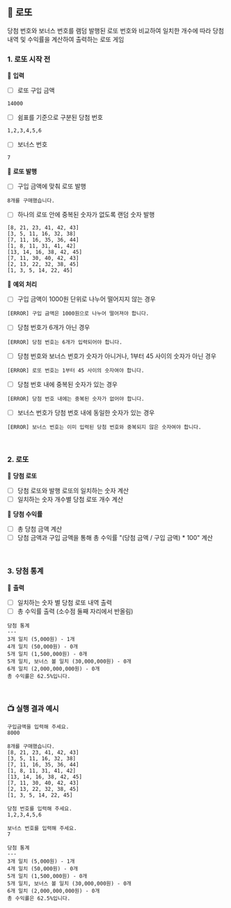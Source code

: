 ## 🎰 로또

당첨 번호와 보너스 번호를 램덤 발행된 로또 번호와 비교하여 일치한 개수에 따라 당첨 내역 및 수익률을 계산하여 출력하는 로또 게임

### 1. 로또 시작 전

📍 <b>입력</b>    
  - [ ] 로또 구입 금액
  ```
  14000
  ```
  - [ ] 쉼표를 기준으로 구분된 당첨 번호
  ```
  1,2,3,4,5,6
  ```
  - [ ] 보너스 번호
  ```
  7
  ```

📍 <b>로또 발행</b>
  - [ ] 구입 금액에 맞춰 로또 발행
  ```
  8개를 구매했습니다.
  ```
  - [ ] 하나의 로또 안에 중복된 숫자가 없도록 랜덤 숫자 발행
  ```
  [8, 21, 23, 41, 42, 43]
  [3, 5, 11, 16, 32, 38]
  [7, 11, 16, 35, 36, 44]
  [1, 8, 11, 31, 41, 42]
  [13, 14, 16, 38, 42, 45]
  [7, 11, 30, 40, 42, 43]
  [2, 13, 22, 32, 38, 45]
  [1, 3, 5, 14, 22, 45]
  ```

🚫 <b>예외 처리</b>
  - [ ] ️구입 금액이 1000원 단위로 나누어 떨어지지 않는 경우 
  ```
  [ERROR] 구입 금액은 1000원으로 나누어 떨어져야 합니다.
  ```
  - [ ] 당첨 번호가 6개가 아닌 경우
  ```
  [ERROR] 당첨 번호는 6개가 입력되어야 합니다.
  ```
  - [ ] 당첨 번호와 보너스 번호가 숫자가 아니거나, 1부터 45 사이의 숫자가 아닌 경우
  ```
  [ERROR] 로또 번호는 1부터 45 사이의 숫자여야 합니다.
  ```
  - [ ] 당첨 번호 내에 중복된 숫자가 있는 경우
  ```
  [ERROR] 당첨 번호 내에는 중복된 숫자가 없어야 합니다. 
  ```
  - [ ] 보너스 번호가 당첨 번호 내에 동일한 숫자가 있는 경우
  ```
  [ERROR] 보너스 번호는 이미 입력된 당첨 번호와 중복되지 않은 숫자여야 합니다. 
  ```

<br>

### 2. 로또

📍 <b>당첨 로또</b>
  - [ ] 당첨 로또와 발행 로또의 일치하는 숫자 계산
  - [ ] 일치하는 숫자 개수별 당첨 로또 개수 계산

📍 <b>당첨 수익률</b>
  - [ ] 총 당첨 금액 계산
  - [ ] 당첨 금액과 구입 금액을 통해 총 수익률 "(당첨 금액 / 구입 금액) * 100" 계산

<br>

### 3. 당첨 통계

📍 <b>출력</b>
  - [ ] 일치하는 숫자 별 당첨 로또 내역 출력
  - [ ] 총 수익률 출력 (소수점 둘째 자리에서 반올림)
  ```
  당첨 통계
  ---
  3개 일치 (5,000원) - 1개
  4개 일치 (50,000원) - 0개
  5개 일치 (1,500,000원) - 0개
  5개 일치, 보너스 볼 일치 (30,000,000원) - 0개
  6개 일치 (2,000,000,000원) - 0개
  총 수익률은 62.5%입니다.
  ```
<br>

### 📺 실행 결과 예시
```
구입금액을 입력해 주세요.
8000

8개를 구매했습니다.
[8, 21, 23, 41, 42, 43] 
[3, 5, 11, 16, 32, 38] 
[7, 11, 16, 35, 36, 44] 
[1, 8, 11, 31, 41, 42] 
[13, 14, 16, 38, 42, 45] 
[7, 11, 30, 40, 42, 43] 
[2, 13, 22, 32, 38, 45] 
[1, 3, 5, 14, 22, 45]

당첨 번호를 입력해 주세요.
1,2,3,4,5,6

보너스 번호를 입력해 주세요.
7

당첨 통계
---
3개 일치 (5,000원) - 1개
4개 일치 (50,000원) - 0개
5개 일치 (1,500,000원) - 0개
5개 일치, 보너스 볼 일치 (30,000,000원) - 0개
6개 일치 (2,000,000,000원) - 0개
총 수익률은 62.5%입니다.
```